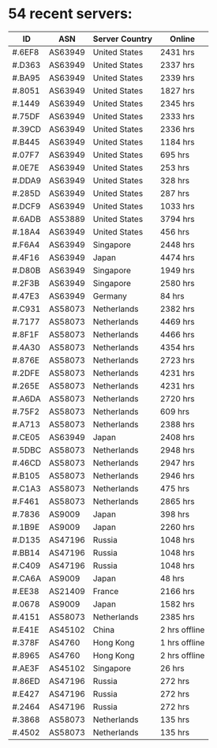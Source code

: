 # 54 recent servers:

| ID | ASN | Server Country | Online |
| ------ | ------ | ------ | ------ |
| #.6EF8 | AS63949 | United States | 2431 hrs |
| #.D363 | AS63949 | United States | 2337 hrs |
| #.BA95 | AS63949 | United States | 2339 hrs |
| #.8051 | AS63949 | United States | 1827 hrs |
| #.1449 | AS63949 | United States | 2345 hrs |
| #.75DF | AS63949 | United States | 2333 hrs |
| #.39CD | AS63949 | United States | 2336 hrs |
| #.B445 | AS63949 | United States | 1184 hrs |
| #.07F7 | AS63949 | United States | 695 hrs |
| #.0E7E | AS63949 | United States | 253 hrs |
| #.DDA9 | AS63949 | United States | 328 hrs |
| #.285D | AS63949 | United States | 287 hrs |
| #.DCF9 | AS63949 | United States | 1033 hrs |
| #.6ADB | AS53889 | United States | 3794 hrs |
| #.18A4 | AS63949 | United States | 456 hrs |
| #.F6A4 | AS63949 | Singapore | 2448 hrs |
| #.4F16 | AS63949 | Japan | 4474 hrs |
| #.D80B | AS63949 | Singapore | 1949 hrs |
| #.2F3B | AS63949 | Singapore | 2580 hrs |
| #.47E3 | AS63949 | Germany | 84 hrs |
| #.C931 | AS58073 | Netherlands | 2382 hrs |
| #.7177 | AS58073 | Netherlands | 4469 hrs |
| #.8F1F | AS58073 | Netherlands | 4466 hrs |
| #.4A30 | AS58073 | Netherlands | 4354 hrs |
| #.876E | AS58073 | Netherlands | 2723 hrs |
| #.2DFE | AS58073 | Netherlands | 4231 hrs |
| #.265E | AS58073 | Netherlands | 4231 hrs |
| #.A6DA | AS58073 | Netherlands | 2720 hrs |
| #.75F2 | AS58073 | Netherlands | 609 hrs |
| #.A713 | AS58073 | Netherlands | 2388 hrs |
| #.CE05 | AS63949 | Japan | 2408 hrs |
| #.5DBC | AS58073 | Netherlands | 2948 hrs |
| #.46CD | AS58073 | Netherlands | 2947 hrs |
| #.B105 | AS58073 | Netherlands | 2946 hrs |
| #.C1A3 | AS58073 | Netherlands | 475 hrs |
| #.F461 | AS58073 | Netherlands | 2865 hrs |
| #.7836 | AS9009 | Japan | 398 hrs |
| #.1B9E | AS9009 | Japan | 2260 hrs |
| #.D135 | AS47196 | Russia | 1048 hrs |
| #.BB14 | AS47196 | Russia | 1048 hrs |
| #.C409 | AS47196 | Russia | 1048 hrs |
| #.CA6A | AS9009 | Japan | 48 hrs |
| #.EE38 | AS21409 | France | 2166 hrs |
| #.0678 | AS9009 | Japan | 1582 hrs |
| #.4151 | AS58073 | Netherlands | 2385 hrs |
| #.E41E | AS45102 | China | 2 hrs offline |
| #.378F | AS4760 | Hong Kong | 1 hrs offline |
| #.8965 | AS4760 | Hong Kong | 2 hrs offline |
| #.AE3F | AS45102 | Singapore | 26 hrs |
| #.86ED | AS47196 | Russia | 272 hrs |
| #.E427 | AS47196 | Russia | 272 hrs |
| #.2464 | AS47196 | Russia | 272 hrs |
| #.3868 | AS58073 | Netherlands | 135 hrs |
| #.4502 | AS58073 | Netherlands | 135 hrs |

